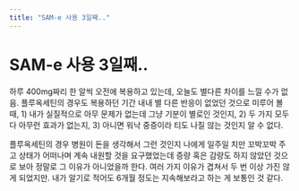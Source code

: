 ```yaml
---
title: "SAM-e 사용 3일째.."
---
```

# SAM-e 사용 3일째..


하루 400mg짜리 한 알씩 오전에 복용하고 있는데, 오늘도 별다른 차이를 느낄 수가 없음. 플루옥세틴의 경우도 복용하던 기간 내내 별 다른 반응이 없었던 것으로 미루어 볼 때, 1) 내가 실질적으로 아무 문제가 없는데 그냥 기분이 별로인 것인지, 2) 두 가지 모두 다 아무런 효과가 없는지, 3) 아니면 워낙 중증이라 티도 나질 않는 것인지 알 수 없다. 




플루옥세틴의 경우 병원이 돈을 생각해서 그런 것인지 나에게 일주일 치만 꼬박꼬박 주고 상태가 어떠나며 계속 내원할 것을 요구했었는데 증량 혹은 감량도 하지 않았던 것으로 보아 정말로 그 이유가 아니었을까 한다. 여러 가지 이유가 겹쳐서 두 번 이상 가진 않게 되었지만. 내가 알기로 적어도 6개월 정도는 지속해보라고 하는 게 보통인 것 같다.



